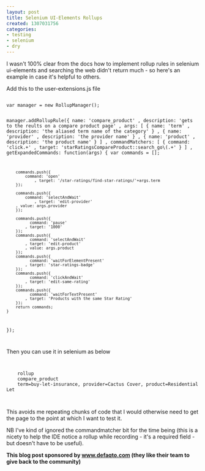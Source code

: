 ```yaml
---
layout: post
title: Selenium UI-Elements Rollups
created: 1307031756
categories:
- testing
- selenium
- dry
---
```

I wasn't 100% clear from the docs how to implement rollup rules in selenium ui-elements and searching the web didn't return much - so here's an example in case it's helpful to others.

Add this to the user-extensions.js file

<code>
var manager = new RollupManager();

manager.addRollupRule({
    name: 'compare_product'
    , description: 'gets to the reults on a compare product page'
    , args: [
        {
          name: 'term'
        , description: 'the aliased term name of the category'
        }
        , {
            name: 'provider'
          , description: 'the provider name'
          }
        , {
            name: 'product'
          , description: 'the product name'
          }
    ]
    , commandMatchers: [
        {
            command: 'click.+'
            , target: 'starRatingsCompareProduct::search_go\\(.+'
        }
    ]
    , getExpandedCommands: function(args) {
        var commands = [];
             
        commands.push({
            command: 'open'
                , target: '/star-ratings/find-star-ratings/'+args.term
        });
        
        commands.push({
            command: 'selectAndWait'
                , target: 'edit-provider'
        , value: args.provider
        });
    
        commands.push({
              command: 'pause'
            , target: '1000'
        });
        commands.push({
              command: 'selectAndWait'
            , target: 'edit-product'
            , value: args.product
        });
        commands.push({
              command: 'waitForElementPresent'
            , target: 'star-ratings-badge'
        });
        commands.push({
              command: 'clickAndWait'
            , target: 'edit-same-rating'
        });
        commands.push({
              command: 'waitForTextPresent'
            , target: 'Products with the same Star Rating'
        });
        return commands;
    }
});

</code>

Then you can use it in selenium as below

<code>
<tr>
	<td>rollup</td>
	<td>compare_product</td>
	<td>term=buy-let-insurance, provider=Cactus Cover, product=Residential Let</td>
</tr>

</code>

This avoids me repeating chunks of code that I would otherwise need to get the page to the point at which I want to test it. 

NB I've kind of ignored the commandmatcher bit for the time being (this is a nicety to help the IDE notice a rollup while recording - it's a required field - but doesn't have to be useful).


<b>This blog post sponsored by www.defaqto.com (they like their team to give back to the community)</b>
